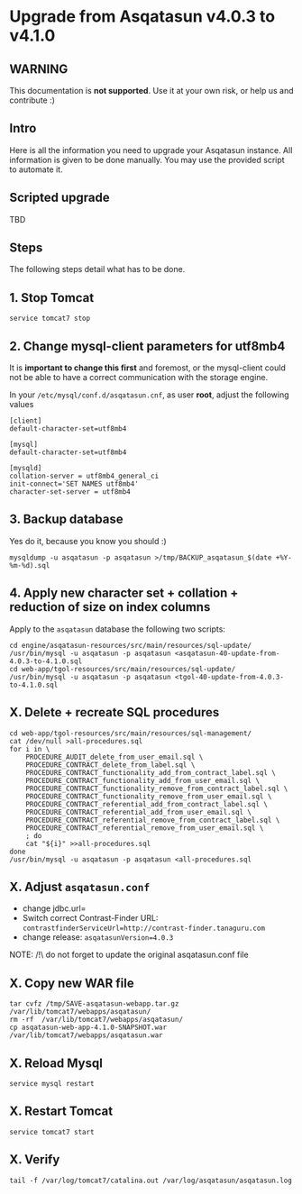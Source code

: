 # Upgrade from Asqatasun v4.0.3 to v4.1.0

## WARNING

This documentation is **not supported**. Use it at your own risk, or help us and contribute :)

## Intro

Here is all the information you need to upgrade your Asqatasun instance. All information is given to be done manually.
You may use the provided script to automate it.

## Scripted upgrade

TBD

## Steps

The following steps detail what has to be done.

## 1. Stop Tomcat

```
service tomcat7 stop
```

## 2. Change mysql-client parameters for utf8mb4

It is **important to change this first** and foremost, or the mysql-client could not be able to have a
correct communication with the storage engine.

In your `/etc/mysql/conf.d/asqatasun.cnf`, as user **root**, adjust the following values

```
[client]
default-character-set=utf8mb4

[mysql]
default-character-set=utf8mb4

[mysqld]
collation-server = utf8mb4_general_ci
init-connect='SET NAMES utf8mb4'
character-set-server = utf8mb4
```

## 3. Backup database

Yes do it, because you know you should :)

```shell
mysqldump -u asqatasun -p asqatasun >/tmp/BACKUP_asqatasun_$(date +%Y-%m-%d).sql
```

## 4. Apply new character set + collation + reduction of size on index columns

Apply to the `asqatasun` database the following two scripts:

```shell
cd engine/asqatasun-resources/src/main/resources/sql-update/
/usr/bin/mysql -u asqatasun -p asqatasun <asqatasun-40-update-from-4.0.3-to-4.1.0.sql
cd web-app/tgol-resources/src/main/resources/sql-update/
/usr/bin/mysql -u asqatasun -p asqatasun <tgol-40-update-from-4.0.3-to-4.1.0.sql
```

## X. Delete + recreate SQL procedures

```shell
cd web-app/tgol-resources/src/main/resources/sql-management/
cat /dev/null >all-procedures.sql
for i in \
    PROCEDURE_AUDIT_delete_from_user_email.sql \
    PROCEDURE_CONTRACT_delete_from_label.sql \
    PROCEDURE_CONTRACT_functionality_add_from_contract_label.sql \
    PROCEDURE_CONTRACT_functionality_add_from_user_email.sql \
    PROCEDURE_CONTRACT_functionality_remove_from_contract_label.sql \
    PROCEDURE_CONTRACT_functionality_remove_from_user_email.sql \
    PROCEDURE_CONTRACT_referential_add_from_contract_label.sql \
    PROCEDURE_CONTRACT_referential_add_from_user_email.sql \
    PROCEDURE_CONTRACT_referential_remove_from_contract_label.sql \
    PROCEDURE_CONTRACT_referential_remove_from_user_email.sql \
    ; do
    cat "${i}" >>all-procedures.sql
done
/usr/bin/mysql -u asqatasun -p asqatasun <all-procedures.sql
```

## X. Adjust `asqatasun.conf`

* change jdbc.url=
* Switch correct Contrast-Finder URL: `contrastfinderServiceUrl=http://contrast-finder.tanaguru.com`
* change release: `asqatasunVersion=4.0.3`

NOTE: /!\ do not forget to update the original asqatasun.conf file

## X. Copy new WAR file

```shell
tar cvfz /tmp/SAVE-asqatasun-webapp.tar.gz /var/lib/tomcat7/webapps/asqatasun/
rm -rf  /var/lib/tomcat7/webapps/asqatasun/
cp asqatasun-web-app-4.1.0-SNAPSHOT.war /var/lib/tomcat7/webapps/asqatasun.war
```

## X. Reload Mysql

```shell
service mysql restart
```

## X. Restart Tomcat

```shell
service tomcat7 start
```

## X. Verify

`tail -f /var/log/tomcat7/catalina.out /var/log/asqatasun/asqatasun.log`

